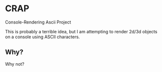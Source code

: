 # CRAP
Console-Rendering Ascii Project

This is probably a terrible idea, but I am attempting to render 2d/3d objects on a console using ASCII characters.

## Why?

Why not?
